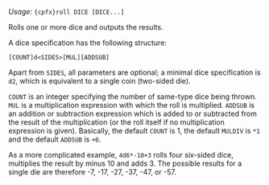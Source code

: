 *Usage:* `{cpfx}roll DICE [DICE...]`

Rolls one or more dice and outputs the results.

A dice specification has the following structure:

    [COUNT]d<SIDES>[MUL][ADDSUB]

Apart from `SIDES`, all parameters are optional; a minimal dice specification is `d2`, which is equivalent to a single coin (two-sided die).

`COUNT` is an integer specifying the number of same-type dice being thrown. `MUL` is a multiplication expression with which the roll is multiplied. `ADDSUB` is an addition or subtraction expression which is added to or subtracted from the result of the multiplication (or the roll itself if no multiplication expression is given). Basically, the default `COUNT` is 1, the default `MULDIV` is `*1` and the default `ADDSUB` is `+0`.

As a more complicated example, `4d6*-10+3` rolls four six-sided dice, multiplies the result by minus 10 and adds 3. The possible results for a single die are therefore -7, -17, -27, -37, -47, or -57.
